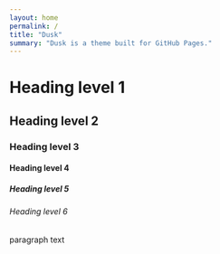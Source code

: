 ```yaml
---
layout: home
permalink: /
title: "Dusk"
summary: "Dusk is a theme built for GitHub Pages."
---
```

# Heading level 1
## Heading level 2
### Heading level 3
#### Heading level 4
##### Heading level 5
###### Heading level 6
paragraph text

